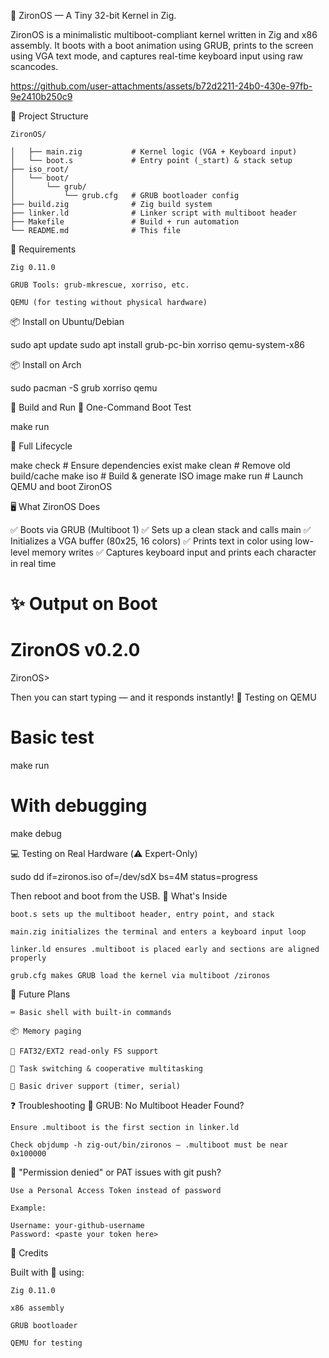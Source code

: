 🔷 ZironOS — A Tiny 32-bit Kernel in Zig.

ZironOS is a minimalistic multiboot-compliant kernel written in Zig and x86 assembly. It boots with a boot animation using GRUB, prints to the screen using VGA text mode, and captures real-time keyboard input using raw scancodes.

https://github.com/user-attachments/assets/b72d2211-24b0-430e-97fb-9e2410b250c9




🌲 Project Structure

```project structure
ZironOS/

│   ├── main.zig           # Kernel logic (VGA + Keyboard input)
│   └── boot.s             # Entry point (_start) & stack setup
├── iso_root/
│   └── boot/
│       └── grub/
│           └── grub.cfg   # GRUB bootloader config
├── build.zig              # Zig build system
├── linker.ld              # Linker script with multiboot header
├── Makefile               # Build + run automation
└── README.md              # This file
```

🧰 Requirements

    Zig 0.11.0

    GRUB Tools: grub-mkrescue, xorriso, etc.

    QEMU (for testing without physical hardware)

📦 Install on Ubuntu/Debian

sudo apt update
sudo apt install grub-pc-bin xorriso qemu-system-x86

📦 Install on Arch

sudo pacman -S grub xorriso qemu

🚀 Build and Run
🔁 One-Command Boot Test

make run

🧱 Full Lifecycle

make check    # Ensure dependencies exist
make clean    # Remove old build/cache
make iso      # Build & generate ISO image
make run      # Launch QEMU and boot ZironOS

🖥️ What ZironOS Does

✅ Boots via GRUB (Multiboot 1)
✅ Sets up a clean stack and calls main
✅ Initializes a VGA buffer (80x25, 16 colors)
✅ Prints text in color using low-level memory writes
✅ Captures keyboard input and prints each character in real time

✨ Output on Boot
====================
   ZironOS v0.2.0
====================
ZironOS>

Then you can start typing — and it responds instantly!
🧪 Testing on QEMU

# Basic test
make run

# With debugging
make debug

💻 Testing on Real Hardware (⚠️ Expert-Only)

sudo dd if=zironos.iso of=/dev/sdX bs=4M status=progress

Then reboot and boot from the USB.
🧠 What's Inside

    boot.s sets up the multiboot header, entry point, and stack

    main.zig initializes the terminal and enters a keyboard input loop

    linker.ld ensures .multiboot is placed early and sections are aligned properly

    grub.cfg makes GRUB load the kernel via multiboot /zironos

🧱 Future Plans

    ⌨️ Basic shell with built-in commands

    📦 Memory paging

    📁 FAT32/EXT2 read-only FS support

    🧵 Task switching & cooperative multitasking

    🔌 Basic driver support (timer, serial)

❓ Troubleshooting
🔻 GRUB: No Multiboot Header Found?

    Ensure .multiboot is the first section in linker.ld

    Check objdump -h zig-out/bin/zironos — .multiboot must be near 0x100000

🔻 "Permission denied" or PAT issues with git push?

    Use a Personal Access Token instead of password

    Example:

    Username: your-github-username
    Password: <paste your token here>

💬 Credits

Built with 💙 using:

    Zig 0.11.0

    x86 assembly

    GRUB bootloader

    QEMU for testing

